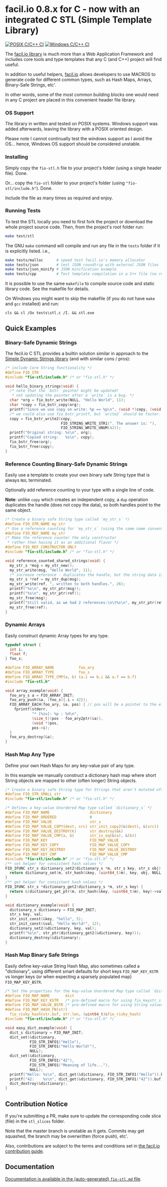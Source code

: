 # facil.io 0.8.x for C - now with an integrated C STL (Simple Template Library)

[![POSIX C/C++ CI](https://github.com/facil-io/cstl/actions/workflows/c-cpp.yml/badge.svg)](https://github.com/facil-io/cstl/actions/workflows/c-cpp.yml) [![Windows C/C++ CI](https://github.com/facil-io/cstl/actions/workflows/windows.yml/badge.svg)](https://github.com/facil-io/cstl/actions/workflows/windows.yml)

The [facil.io library](https://facil.io) is much more than a Web Application Framework and includes core tools and type templates that any C (and C++) project will find useful.

In addition to useful helpers, [facil.io](https://facil.io) allows developers to use MACROS to generate code for different common types, such as Hash Maps, Arrays, Binary-Safe Strings, etc'.

In other words, some of the most common building blocks one would need in any C project are placed in this convenient header file library.

### OS Support

The library in written and tested on POSIX systems. Windows support was added afterwards, leaving the library with a POSIX oriented design.

Please note I cannot continually test the windows support as I avoid the OS... hence, Windows OS support should be considered unstable.

### Installing

Simply copy the `fio-stl.h` file to your project's folder (using a single header file).  Done.

Or... copy the `fio-stl` folder to your project's folder (using `"fio-stl/include.h"`). Done.

Include the file as many times as required and enjoy.

### Running Tests

To test the STL locally you need to first fork the project or download the whole project source code. Then, from the project's root folder run:

```bash
make test/stl
```

The GNU `make` command will compile and run any file in the `tests` folder if it is explicitly listed. i.e.,

```bash
make tests/malloc      # speed test facil.io's memory allocator
make tests/json        # test JSON roundtrip with external JSON files
make tests/json_minify # JSON minification example
make tests/cpp         # Test template compilation in a C++ file (no run)... may fail on some compilers
```

It is possible to use the same `makefile` to compile source code and static library code. See the makefile for details.

On Windows you might want to skip the makefile (if you do not have `make` and `gcc` installed) and run:

```dos
cls && cl /Ox tests\stl.c /I. && stl.exe 
```

## Quick Examples

### Binary-Safe Dynamic Strings

The fecil.io C STL provides a builtin solution similar in approach to the [Simple Dynamic Strings library](https://github.com/antirez/sds) (and with similar cons / pros):

```c
/* include Core String functionality */
#define FIO_STR
#include "fio-stl/include.h" /* or "fio-stl.h" */

void hello_binary_strings(void) {
  /* note that the `bstr` pointer might be updated!
   * not updating the pointer after a `write` is a bug. */
  char *org = fio_bstr_write(NULL, "Hello World", 11);
  char *copy = fio_bstr_copy(org);
  printf("Since we use copy on write: %p == %p\n", (void *)copy, (void *)org);
  /* we could also use fio_bstr_printf, but `write2` should be faster. */
  copy = fio_bstr_write2(copy,
                         FIO_STRING_WRITE_STR1(". The answer is: "),
                         FIO_STRING_WRITE_UNUM(42));
  printf("Original string: %s\n", org);
  printf("Copied string:   %s\n", copy);
  fio_bstr_free(org);
  fio_bstr_free(copy);
}
```

### Reference Counting Binary-Safe Dynamic Strings

Easily use a template to create your own binary safe String type that is always `NUL` terminated.

Optionally add reference counting to your type with a single line of code.

**Note**: unlike `copy` which creates an independent copy, a `dup` operation duplicates the handle (does not copy the data), so both handles point to the same object.

```c
/* Create a binary safe String type called `my_str_s` */
#define FIO_STR_NAME my_str
/* Use a reference counting for `my_str_s` (using the same name convention) */
#define FIO_REF_NAME my_str
/* Make the reference counter the only constructor
 * rather then having it as an additional flavor */
#define FIO_REF_CONSTRUCTOR_ONLY
#include "fio-stl/include.h" /* or "fio-stl.h" */

void reference_counted_shared_strings(void) {
  my_str_s *msg = my_str_new();
  my_str_write(msg, "Hello World", 11);
  /* increase reference - duplicates the handle, but the string data is shared(!) */
  my_str_s *ref = my_str_dup(msg);
  my_str_write(ref, ", written to both handles.", 26);
  printf("%s\n", my_str_ptr(msg));
  printf("%s\n", my_str_ptr(ref));
  my_str_free(msg);
  printf("Still valid, as we had 2 references:\n\t%s\n", my_str_ptr(ref));
  my_str_free(ref);
}
```

### Dynamic Arrays

Easily construct dynamic Array types for any type.

```c
typedef struct {
  int i;
  float f;
} foo_s;

#define FIO_ARRAY_NAME           foo_ary
#define FIO_ARRAY_TYPE           foo_s
#define FIO_ARRAY_TYPE_CMP(a, b) (a.i == b.i && a.f == b.f)
#include "fio-stl.h"

void array_example(void) {
  foo_ary_s a = FIO_ARRAY_INIT;
  foo_ary_push(&a, (foo_s){.i = 42});
  FIO_ARRAY_EACH(foo_ary, &a, pos) { // pos will be a pointer to the element
    fprintf(stderr,
            "* [%zu]: %p : %d\n",
            (size_t)(pos - foo_ary2ptr(&a)),
            (void *)pos,
            pos->i);
  }
  foo_ary_destroy(&a);
}
```

### Hash Map Any Type

Define your own Hash Maps for any key-value pair of any type.

In this example we manually construct a dictionary hash map where short String objects are mapped to other (often longer) String objects.

```c
/* Create a binary safe String type for Strings that aren't mutated often */
#define FIO_STR_SMALL str
#include "fio-stl/include.h" /* or "fio-stl.h" */

/* Defines a key-value Unordered Map type called `dictionary_s` */
#define FIO_MAP_NAME                  dictionary
#define FIO_MAP_ORDERED               0
#define FIO_MAP_VALUE                 str_s
#define FIO_MAP_VALUE_COPY(dest, src) str_init_copy2(&(dest), &(src))
#define FIO_MAP_VALUE_DESTROY(k)      str_destroy(&k)
#define FIO_MAP_VALUE_CMP(a, b)       str_is_eq(&(a), &(b))
#define FIO_MAP_KEY                   FIO_MAP_VALUE
#define FIO_MAP_KEY_COPY              FIO_MAP_VALUE_COPY
#define FIO_MAP_KEY_DESTROY           FIO_MAP_VALUE_DESTROY
#define FIO_MAP_KEY_CMP               FIO_MAP_VALUE_CMP
#include "fio-stl/include.h" /* or "fio-stl.h" */
/** set helper for consistent hash values */
FIO_IFUNC str_s dictionary_set2(dictionary_s *m, str_s key, str_s obj) {
  return dictionary_set(m, str_hash(&key, (uint64_t)m), key, obj, NULL);
}
/** get helper for consistent hash values */
FIO_IFUNC str_s *dictionary_get2(dictionary_s *m, str_s key) {
  return &(dictionary_get_ptr(m, str_hash(&key, (uint64_t)m), key)->value);
}

void dictionary_example(void) {
  dictionary_s dictionary = FIO_MAP_INIT;
  str_s key, val;
  str_init_const(&key, "hello", 5);
  str_init_const(&val, "Hello World!", 12);
  dictionary_set2(&dictionary, key, val);
  printf("%s\n", str_ptr(dictionary_get2(&dictionary, key)));
  dictionary_destroy(&dictionary);
}
```

### Hash Map Binary Safe Strings

Easily define key-value String Hash Map, also sometimes called a "dictionary", using different smart defaults for short keys `FIO_MAP_KEY_KSTR` vs longer keys (or when expecting a sparsely populated map) `FIO_MAP_KEY_BSTR`.

```c
/* Set the properties for the key-value Unordered Map type called `dict_s` */
#define FIO_MAP_NAME       dict
#define FIO_MAP_KEY_KSTR   /* pre-defined macro for using fio_keystr_s keys. */
#define FIO_MAP_VALUE_BSTR /* pre-defined macro for using String values. */
#define FIO_MAP_HASH_FN(str)                                                   \
  fio_risky_hash(str.buf, str.len, (uint64_t)&fio_risky_hash)
#include "fio-stl/include.h" /* or "fio-stl.h" */

void easy_dict_example(void) {
  dict_s dictionary = FIO_MAP_INIT;
  dict_set(&dictionary,
           FIO_STR_INFO1("Hello"),
           FIO_STR_INFO1("Hello World!"),
           NULL);
  dict_set(&dictionary,
           FIO_STR_INFO1("42"),
           FIO_STR_INFO1("Meaning of life..."),
           NULL);
  printf("Hello: %s\n", dict_get(&dictionary, FIO_STR_INFO1("Hello")).buf);
  printf("42:    %s\n", dict_get(&dictionary, FIO_STR_INFO1("42")).buf);
  dict_destroy(&dictionary);
}
```

## Contribution Notice

If you're submitting a PR, make sure to update the corresponding code slice (file) in the `stl_slices` folder.

Note that the master branch is unstable as it gets. Commits may get squashed, the branch may be overwritten (force push), etc'.

Also, contributions are subject to the terms and conditions set in [the facil.io contribution guide](https://github.com/boazsegev/facil.io/CONTRIBUTING.md). 

## Documentation

[Documentation is available in the (auto-generated) `fio-stl.md` file](fio-stl.md).
